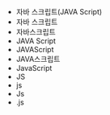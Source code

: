 - 자바 스크립트(JAVA Script)
- 자바 스크립트
- 자바스크립트
- JAVA Script
- JAVAScript
- JAVA스크립트
- JavaScript
- JS
- js
- Js
- .js